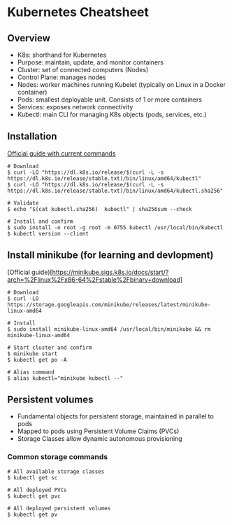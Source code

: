 
# Kubernetes Cheatsheet

## Overview

- K8s: shorthand for Kubernetes
- Purpose: maintain, update, and monitor containers
- Cluster: set of connected computers (Nodes)
- Control Plane: manages nodes
- Nodes: worker machines running Kubelet (typically on Linux in a Docker container)
- Pods: smallest deployable unit. Consists of 1 or more containers
- Services: exposes network connectivity
- Kubectl: main CLI for managing K8s objects (pods, services, etc.)

## Installation

[Official guide with current commands](https://kubernetes.io/docs/tasks/tools/install-kubectl-linux/)

~~~
# Download
$ curl -LO "https://dl.k8s.io/release/$(curl -L -s https://dl.k8s.io/release/stable.txt)/bin/linux/amd64/kubectl"
$ curl -LO "https://dl.k8s.io/release/$(curl -L -s https://dl.k8s.io/release/stable.txt)/bin/linux/amd64/kubectl.sha256"

# Validate
$ echo "$(cat kubectl.sha256)  kubectl" | sha256sum --check

# Install and confirm
$ sudo install -o root -g root -m 0755 kubectl /usr/local/bin/kubectl
$ kubectl version --client
~~~

## Install minikube (for learning and devlopment)

[Official guide)[https://minikube.sigs.k8s.io/docs/start/?arch=%2Flinux%2Fx86-64%2Fstable%2Fbinary+download]

~~~
# Download
$ curl -LO https://storage.googleapis.com/minikube/releases/latest/minikube-linux-amd64

# Install
$ sudo install minikube-linux-amd64 /usr/local/bin/minikube && rm minikube-linux-amd64

# Start cluster and confirm
$ minikube start
$ kubectl get po -A

# Alias command
$ alias kubectl="minikube kubectl --"
~~~

## Persistent volumes

- Fundamental objects for persistent storage, maintained in parallel to pods
- Mapped to pods using Persistent Volume Claims (PVCs)
- Storage Classes allow dynamic autonomous provisioning

### Common storage commands

~~~
# All available storage classes
$ kubectl get sc

# All deployed PVCs
$ kubectl get pvc

# All deployed persistent volumes
$ kubectl get pv
~~~
